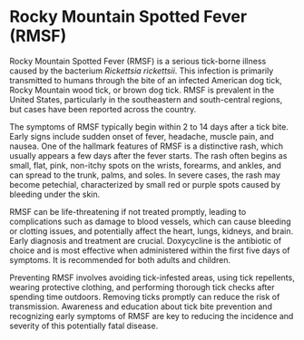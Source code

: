 <!--
source: gpt-40
abbr: RMSF
tags: ticks
-->

# Rocky Mountain Spotted Fever (RMSF)

Rocky Mountain Spotted Fever (RMSF) is a serious tick-borne illness caused by the bacterium *Rickettsia rickettsii*. This infection is primarily transmitted to humans through the bite of an infected American dog tick, Rocky Mountain wood tick, or brown dog tick. RMSF is prevalent in the United States, particularly in the southeastern and south-central regions, but cases have been reported across the country.

The symptoms of RMSF typically begin within 2 to 14 days after a tick bite. Early signs include sudden onset of fever, headache, muscle pain, and nausea. One of the hallmark features of RMSF is a distinctive rash, which usually appears a few days after the fever starts. The rash often begins as small, flat, pink, non-itchy spots on the wrists, forearms, and ankles, and can spread to the trunk, palms, and soles. In severe cases, the rash may become petechial, characterized by small red or purple spots caused by bleeding under the skin.

RMSF can be life-threatening if not treated promptly, leading to complications such as damage to blood vessels, which can cause bleeding or clotting issues, and potentially affect the heart, lungs, kidneys, and brain. Early diagnosis and treatment are crucial. Doxycycline is the antibiotic of choice and is most effective when administered within the first five days of symptoms. It is recommended for both adults and children.

Preventing RMSF involves avoiding tick-infested areas, using tick repellents, wearing protective clothing, and performing thorough tick checks after spending time outdoors. Removing ticks promptly can reduce the risk of transmission. Awareness and education about tick bite prevention and recognizing early symptoms of RMSF are key to reducing the incidence and severity of this potentially fatal disease.
